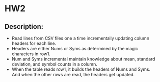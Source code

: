 # HW2

## Description:

* Read lines from CSV files one a time incrementally updating column headers for each line.
* Headers are either Nums or Syms as determined by the magic characters in row1.
* Num and Syms incremental maintain knowledge about mean, standard deviation, and symbol counts in a column. 
* When the table reads row1, it builds the headers of Nums and Syms. And when the other rows are read, the headers get updated.
